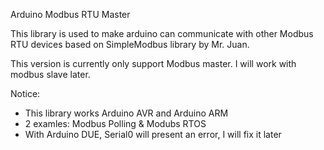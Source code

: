 Arduino Modbus RTU Master 

This library is used to make arduino can communicate with other Modbus RTU devices based on SimpleModbus library by Mr. Juan.

This version is currently only support Modbus master. I will work with modbus slave later.

Notice:
- This library works Arduino AVR and Arduino ARM
- 2 examles: Modbus Polling & Modubs RTOS
- With Arduino DUE, Serial0 will present an error, I will fix it later
